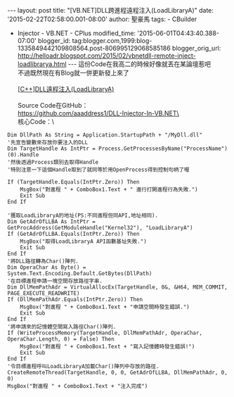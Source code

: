 \-\-- layout: post title: \"\[VB.NET\]DLL跨進程遠程注入(LoadLibraryA)\"
date: \'2015-02-22T02:58:00.001-08:00\' author: 聖豪馬 tags: - CBuilder
- Injector - VB.NET - CPlus modified\_time:
\'2015-06-01T04:43:40.388-07:00\' blogger\_id:
tag:blogger.com,1999:blog-1335849442109808564.post-806995129068585186
blogger\_orig\_url:
http://helloadr.blogspot.com/2015/02/vbnetdll-remote-inject-loadlibrarya.html
\-\-- 這份Code在我高二的時候好像就丟在某論壇惹吧\
不過既然現在有Blog就一併更新發上來了\
\
[\[C++\]DLL遠程注入(LoadLibraryA)](http://helloadr.blogspot.tw/2015/02/cvbnetdllloadlibrarya.html)\
\
Source Code在GitHub：\
https://github.com/aaaddress1/DLL-Injector-In-VB.NET\
\
核心Code：\

``` {.brush: .vbnet}
Dim DllPath As String = Application.StartupPath + "/MyDll.dll"
'先宣告變數來存放你要注入的DLL
Dim TargetHandle As IntPtr = Process.GetProcessesByName("ProcessName")(0).Handle
'然後透過Process類別去取得Handle
'特別注意一下這個Handle取到了就同等於用OpenProcess得到控制句柄了喔

If (TargetHandle.Equals(IntPtr.Zero)) Then
    MsgBox("對進程 " + ComboBox1.Text + " 進行打開進程行為失敗.")
    Exit Sub
End If

'獲取LoadLibraryA的地址(PS:不同進程但同API,地址相同).
Dim GetAdrOfLLBA As IntPtr = GetProcAddress(GetModuleHandle("Kernel32"), "LoadLibraryA")
If (GetAdrOfLLBA.Equals(IntPtr.Zero)) Then
    MsgBox("取得LoadLibraryA API函數基址失敗.")
    Exit Sub
End If
'將DLL路徑轉為Char()陣列.
Dim OperaChar As Byte() = System.Text.Encoding.Default.GetBytes(DllPath)
'在目標進程申請一塊空間存放路徑字串.
Dim DllMemPathAdr = VirtualAllocEx(TargetHandle, 0&, &H64, MEM_COMMIT, PAGE_EXECUTE_READWRITE)
If (DllMemPathAdr.Equals(IntPtr.Zero)) Then
    MsgBox("對進程 " + ComboBox1.Text + "申請空間時發生錯誤.")
    Exit Sub
End If
'將申請來的記憶體空間寫入路徑Char()陣列.
If (WriteProcessMemory(TargetHandle, DllMemPathAdr, OperaChar, OperaChar.Length, 0) = False) Then
    MsgBox("對進程 " + ComboBox1.Text + "寫入記憶體時發生錯誤!")
    Exit Sub
End If
'令目標進程呼叫LoadLibraryA加載Char()陣列中存放的路徑.
CreateRemoteThread(TargetHandle, 0, 0, GetAdrOfLLBA, DllMemPathAdr, 0, 0)
MsgBox("對進程 " + ComboBox1.Text + "注入完成")
```
